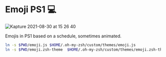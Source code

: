 # Emoji PS1 💻
![Kapture 2021-08-30 at 15 26 40](https://user-images.githubusercontent.com/2320747/131322124-857a2a34-a1a5-4b28-a4d1-4db0e0d6f588.gif)

Emojis in PS1 based on a schedule, sometimes animated.

```bash
ln -s $PWD/emoji.js $HOME/.oh-my-zsh/custom/themes/emoji.js
ln -s $PWD/emoji.zsh-theme  $HOME/.oh-my-zsh/custom/themes/emoji.zsh-theme
```

